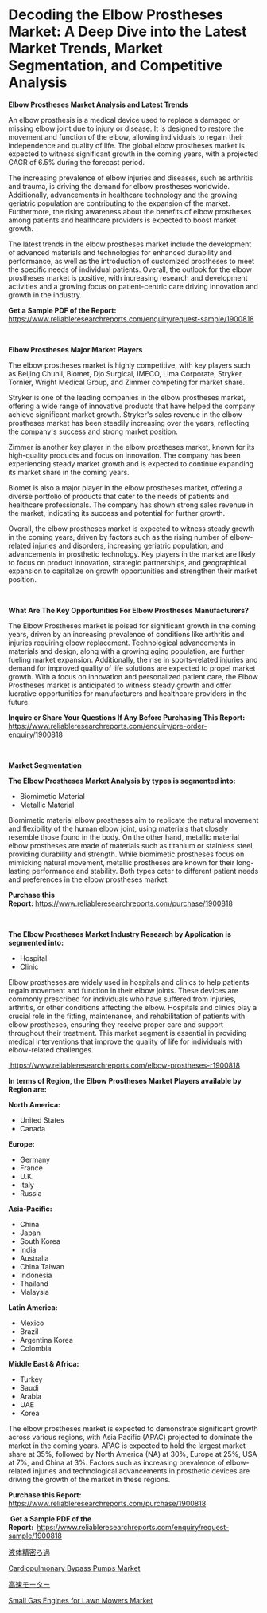 <p><h1>Decoding the Elbow Prostheses Market: A Deep Dive into the Latest Market Trends, Market Segmentation, and Competitive Analysis</h1></p><p><strong>Elbow Prostheses Market Analysis and Latest Trends</strong></p>
<p><p>An elbow prosthesis is a medical device used to replace a damaged or missing elbow joint due to injury or disease. It is designed to restore the movement and function of the elbow, allowing individuals to regain their independence and quality of life. The global elbow prostheses market is expected to witness significant growth in the coming years, with a projected CAGR of 6.5% during the forecast period.</p><p>The increasing prevalence of elbow injuries and diseases, such as arthritis and trauma, is driving the demand for elbow prostheses worldwide. Additionally, advancements in healthcare technology and the growing geriatric population are contributing to the expansion of the market. Furthermore, the rising awareness about the benefits of elbow prostheses among patients and healthcare providers is expected to boost market growth.</p><p>The latest trends in the elbow prostheses market include the development of advanced materials and technologies for enhanced durability and performance, as well as the introduction of customized prostheses to meet the specific needs of individual patients. Overall, the outlook for the elbow prostheses market is positive, with increasing research and development activities and a growing focus on patient-centric care driving innovation and growth in the industry.</p></p>
<p><strong>Get a Sample PDF of the Report:&nbsp;</strong> <a href="https://www.reliableresearchreports.com/enquiry/request-sample/1900818">https://www.reliableresearchreports.com/enquiry/request-sample/1900818</a></p>
<p>&nbsp;</p>
<p><strong>Elbow Prostheses Major Market Players</strong></p>
<p><p>The elbow prostheses market is highly competitive, with key players such as Beijing Chunli, Biomet, Djo Surgical, IMECO, Lima Corporate, Stryker, Tornier, Wright Medical Group, and Zimmer competing for market share. </p><p>Stryker is one of the leading companies in the elbow prostheses market, offering a wide range of innovative products that have helped the company achieve significant market growth. Stryker's sales revenue in the elbow prostheses market has been steadily increasing over the years, reflecting the company's success and strong market position.</p><p>Zimmer is another key player in the elbow prostheses market, known for its high-quality products and focus on innovation. The company has been experiencing steady market growth and is expected to continue expanding its market share in the coming years.</p><p>Biomet is also a major player in the elbow prostheses market, offering a diverse portfolio of products that cater to the needs of patients and healthcare professionals. The company has shown strong sales revenue in the market, indicating its success and potential for further growth.</p><p>Overall, the elbow prostheses market is expected to witness steady growth in the coming years, driven by factors such as the rising number of elbow-related injuries and disorders, increasing geriatric population, and advancements in prosthetic technology. Key players in the market are likely to focus on product innovation, strategic partnerships, and geographical expansion to capitalize on growth opportunities and strengthen their market position.</p></p>
<p>&nbsp;</p>
<p><strong>What Are The Key Opportunities For Elbow Prostheses Manufacturers?</strong></p>
<p><p>The Elbow Prostheses market is poised for significant growth in the coming years, driven by an increasing prevalence of conditions like arthritis and injuries requiring elbow replacement. Technological advancements in materials and design, along with a growing aging population, are further fueling market expansion. Additionally, the rise in sports-related injuries and demand for improved quality of life solutions are expected to propel market growth. With a focus on innovation and personalized patient care, the Elbow Prostheses market is anticipated to witness steady growth and offer lucrative opportunities for manufacturers and healthcare providers in the future.</p></p>
<p><strong>Inquire or Share Your Questions If Any Before Purchasing This Report:</strong> <a href="https://www.reliableresearchreports.com/enquiry/pre-order-enquiry/1900818">https://www.reliableresearchreports.com/enquiry/pre-order-enquiry/1900818</a></p>
<p>&nbsp;</p>
<p><strong>Market Segmentation</strong></p>
<p><strong>The Elbow Prostheses Market Analysis by types is segmented into:</strong></p>
<p><ul><li>Biomimetic Material</li><li>Metallic Material</li></ul></p>
<p><p>Biomimetic material elbow prostheses aim to replicate the natural movement and flexibility of the human elbow joint, using materials that closely resemble those found in the body. On the other hand, metallic material elbow prostheses are made of materials such as titanium or stainless steel, providing durability and strength. While biomimetic prostheses focus on mimicking natural movement, metallic prostheses are known for their long-lasting performance and stability. Both types cater to different patient needs and preferences in the elbow prostheses market.</p></p>
<p><strong>Purchase this Report:&nbsp;</strong><a href="https://www.reliableresearchreports.com/purchase/1900818">https://www.reliableresearchreports.com/purchase/1900818</a></p>
<p>&nbsp;</p>
<p><strong>The Elbow Prostheses Market Industry Research by Application is segmented into:</strong></p>
<p><ul><li>Hospital</li><li>Clinic</li></ul></p>
<p><p>Elbow prostheses are widely used in hospitals and clinics to help patients regain movement and function in their elbow joints. These devices are commonly prescribed for individuals who have suffered from injuries, arthritis, or other conditions affecting the elbow. Hospitals and clinics play a crucial role in the fitting, maintenance, and rehabilitation of patients with elbow prostheses, ensuring they receive proper care and support throughout their treatment. This market segment is essential in providing medical interventions that improve the quality of life for individuals with elbow-related challenges.</p></p>
<p><a href="https://www.reliableresearchreports.com/elbow-prostheses-r1900818">&nbsp;https://www.reliableresearchreports.com/elbow-prostheses-r1900818</a></p>
<p><strong>In terms of Region, the Elbow Prostheses Market Players available by Region are:</strong></p>
<p>
    <p> <strong> North America: </strong>
        <ul>
            <li>United States</li>
            <li>Canada</li>
        </ul>
        </p> 
    <p> <strong> Europe: </strong>
        <ul>
            <li>Germany</li>
            <li>France</li>
            <li>U.K.</li>
            <li>Italy</li>
            <li>Russia</li>
        </ul>
        </p> 
    <p> <strong> Asia-Pacific: </strong>
        <ul>
            <li>China</li>
            <li>Japan</li>
            <li>South Korea</li>
            <li>India</li>
            <li>Australia</li>
            <li>China Taiwan</li>
            <li>Indonesia</li>
            <li>Thailand</li>
            <li>Malaysia</li>
        </ul>
        </p> 
    <p> <strong> Latin America: </strong>
        <ul>
            <li>Mexico</li>
            <li>Brazil</li>
            <li>Argentina Korea</li>
            <li>Colombia</li>
        </ul>
        </p> 
    <p> <strong> Middle East & Africa: </strong>
        <ul>
            <li>Turkey</li>
            <li>Saudi</li>
            <li>Arabia</li>
            <li>UAE</li>
            <li>Korea</li>
        </ul>
    </p>
    </p>
<p><p>The elbow prostheses market is expected to demonstrate significant growth across various regions, with Asia Pacific (APAC) projected to dominate the market in the coming years. APAC is expected to hold the largest market share at 35%, followed by North America (NA) at 30%, Europe at 25%, USA at 7%, and China at 3%. Factors such as increasing prevalence of elbow-related injuries and technological advancements in prosthetic devices are driving the growth of the market in these regions.</p></p>
<p><strong>Purchase this Report: </strong><a href="https://www.reliableresearchreports.com/purchase/1900818">https://www.reliableresearchreports.com/purchase/1900818</a></p>
<p>&nbsp;<strong>Get a Sample PDF of the Report:&nbsp;&nbsp;</strong><a href="https://www.reliableresearchreports.com/enquiry/request-sample/1900818">https://www.reliableresearchreports.com/enquiry/request-sample/1900818</a></p>
<p><strong></strong></p>
<p><p><a href="https://github.com/laurenreichert/Market-Research-Report-List-2/blob/main/5799872170148.md">液体精密ろ過</a></p><p><a href="https://github.com/globismark/Market-Research-Report-List-4/blob/main/cardiopulmonary-bypass-pumps-market.md">Cardiopulmonary Bypass Pumps Market</a></p><p><a href="https://github.com/RodHoppe07/Market-Research-Report-List-2/blob/main/9003138170149.md">高速モーター</a></p><p><a href="https://github.com/prosalinda88/Market-Research-Report-List-5/blob/main/small-gas-engines-for-lawn-mowers-market.md">Small Gas Engines for Lawn Mowers Market</a></p></p>